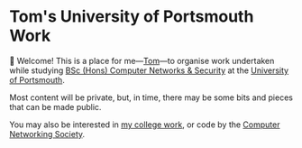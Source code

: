 # Tom's University of Portsmouth Work

👋 Welcome! This is a place for me—[Tom](https://github.com/t5r7)—to organise work undertaken while studying [BSc (Hons) Computer Networks & Security](https://www.port.ac.uk/study/courses/undergraduate/bsc-hons-computer-networks-and-security) at the [University of Portsmouth](https://port.ac.uk).

Most content will be private, but, in time, there may be some bits and pieces that can be made public. 

You may also be interested in [my college work](https://github.com/tomatsolihull), or code by the [Computer Networking Society](https://github.com/UoPNetSoc).
